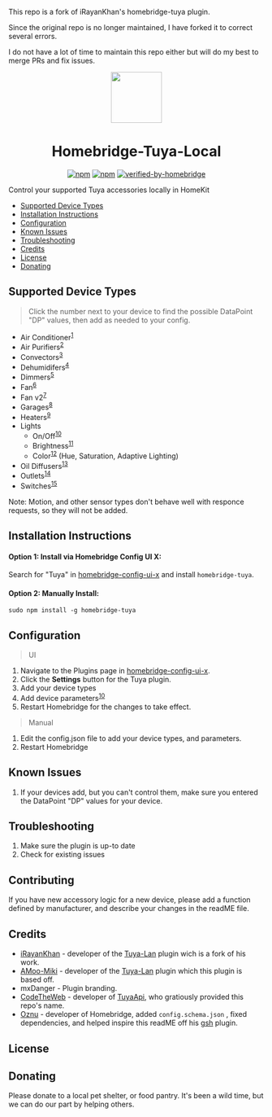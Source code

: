 This repo is a fork of iRayanKhan's homebridge-tuya plugin.

Since the original repo is no longer maintained, I have forked it to correct several errors.

I do not have a lot of time to maintain this repo either but will do my best to merge PRs and fix issues.

<p align="center">
    <img src="https://raw.githubusercontent.com/hmenzagh/homebridge-tuya-local/main/assets/Tuya-Plugin-Branding.png" height="100"><br>
</p>


<span align="center">

# Homebridge-Tuya-Local

[![npm](https://img.shields.io/npm/v/homebridge-tuya.svg)](https://www.npmjs.com/package/homebridge-tuya)
[![npm](https://img.shields.io/npm/dt/homebridge-tuya.svg)](https://www.npmjs.com/package/homebridge-tuya)
[![verified-by-homebridge](https://badgen.net/badge/homebridge/verified/purple)](https://github.com/homebridge/homebridge/wiki/Verified-Plugins)


</span>



Control your supported Tuya accessories locally in HomeKit

* [Supported Device Types](#supported-device-types)
* [Installation Instructions](#installation-instructions)
* [Configuration](#configuration)
* [Known Issues](#known-issues)
* [Troubleshooting](#troubleshooting)
* [Credits](#credits)
* [License](#license)
* [Donating](#donating)

## Supported Device Types
> Click the number next to your device to find the possible DataPoint "DP" values, then add as needed to your config.

* Air Conditioner<sup>[1](https://github.com/hmenzagh/homebridge-tuya-local/wiki/Supported-Device-Types#air-conditioners)</sup> 
* Air Purifiers<sup>[2]()</sup>
* Convectors<sup>[3](https://github.com/hmenzagh/homebridge-tuya-local/wiki/Supported-Device-Types#heat-convectors)</sup>
* Dehumidifers<sup>[4](https://github.com/hmenzagh/homebridge-tuya-local/wiki/Supported-Device-Types)</sup>
* Dimmers<sup>[5](https://github.com/hmenzagh/homebridge-tuya-local/wiki/Supported-Device-Types#simple-dimmers)</sup>
* Fan<sup>[6](https://github.com/hmenzagh/homebridge-tuya-local/wiki/Supported-Device-Types)</sup>
* Fan v2<sup>[7](https://github.com/hmenzagh/homebridge-tuya-local/wiki/Supported-Device-Types)</sup>
* Garages<sup>[8](https://github.com/hmenzagh/homebridge-tuya-local/wiki/Supported-Device-Types#garage-doors)</sup>
* Heaters<sup>[9](https://github.com/hmenzagh/homebridge-tuya-local/wiki/Supported-Device-Types)</sup>
* Lights
  * On/Off<sup>[10](https://github.com/hmenzagh/homebridge-tuya-local/wiki/Supported-Device-Types)</sup>
  * Brightness<sup>[11](https://github.com/hmenzagh/homebridge-tuya-local/wiki/Supported-Device-Types#tunable-white-light-bulbs)</sup>
  * Color<sup>[12](https://github.com/hmenzagh/homebridge-tuya-local/wiki/Supported-Device-Types#white-and-color-light-bulbs)</sup> (Hue, Saturation, Adaptive Lighting)
* Oil Diffusers<sup>[13](https://github.com/hmenzagh/homebridge-tuya-local/wiki/Supported-Device-Types)</sup>
* Outlets<sup>[14](https://github.com/hmenzagh/homebridge-tuya-local/wiki/Supported-Device-Types#outlets)</sup>
* Switches<sup>[15](https://github.com/hmenzagh/homebridge-tuya-local/wiki/Supported-Device-Types)</sup>

Note: Motion, and other sensor types don't behave well with responce requests, so they will not be added. 


## Installation Instructions

#### Option 1: Install via Homebridge Config UI X:

Search for "Tuya" in [homebridge-config-ui-x](https://github.com/oznu/homebridge-config-ui-x) and install `homebridge-tuya`.

#### Option 2: Manually Install:

```
sudo npm install -g homebridge-tuya
```

## Configuration
> UI

1. Navigate to the Plugins page in [homebridge-config-ui-x](https://github.com/oznu/homebridge-config-ui-x).
2. Click the **Settings** button for the Tuya plugin.
3. Add your device types
4. Add device parameters<sup>[10](apple.com/)</sup>
5. Restart Homebridge for the changes to take effect.

> Manual

1. Edit the config.json file to add your device types, and parameters. 
2. Restart Homebridge


## Known Issues

1. If your devices add, but you can't control them, make sure you entered the DataPoint "DP" values for your device. 

## Troubleshooting
1. Make sure the plugin is up-to date
2. Check for existing issues


## Contributing

If you have new accessory logic for a new device, please add a function defined by manufacturer, and describe your changes in the readME file. 

## Credits

* [iRayanKhan](https://github.com/iRayanKhan) - developer of the [Tuya-Lan](https://github.com/iRayanKhan/homebridge-tuya) plugin wich is a fork of his work. 
* [AMoo-Miki](https://github.com/AMoo-Miki) - developer of the [Tuya-Lan](https://github.com/AMoo-Miki/homebridge-tuya-lan) plugin which this plugin is based off. 
* mxDanger - Plugin branding.
* [CodeTheWeb](https://github.com/CodeTheWeb) - developer of [TuyaApi](https://github.com/codetheweb/tuyapi), who gratiously provided this repo's name.
* [Oznu](https://github.com/oznu) - developer of Homebridge, added ```config.schema.json``` , fixed dependencies, and helped inspire this readME off his [gsh](https://github.com/oznu/homebridge-gsh) plugin.

## License



## Donating

Please donate to a local pet shelter, or food pantry. It's been a wild time, but we can do our part by helping others. 
